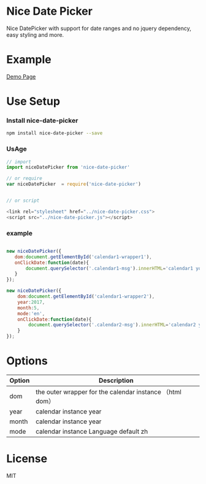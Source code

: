 # Nice Date Picker

Nice DatePicker with support for date ranges and no jquery dependency, easy styling and more.

# Example

[Demo Page](https://github.com/ollieSk8.github.io/niceDatePicker)

# Use Setup

### Install nice-date-picker

``` bash
npm install nice-date-picker --save
```

### UsAge

``` javascript
// import
import niceDatePicker from 'nice-date-picker'

// or require
var niceDatePicker  = require('nice-date-picker')


// or script

<link rel="stylesheet" href="../nice-date-picker.css">
<script src="../nice-date-picker.js"></script>

```

### example

``` javascript

new niceDatePicker({
   dom:document.getElementById('calendar1-wrapper1'),
   onClickDate:function(date){
       document.querySelector('.calendar1-msg').innerHTML='calendar1 your selected '+date;
   }
});

new niceDatePicker({
    dom:document.getElementById('calendar1-wrapper2'),
    year:2017,
    month:5,
    mode:'en',
    onClickDate:function(date){
        document.querySelector('.calendar2-msg').innerHTML='calendar2 your selected '+date;
    }
});

```

# Options

| Option | Description |
| ----- | ----- |
| dom | the outer wrapper for the calendar instance （html dom）|
| year | calendar instance year |
| month | calendar instance year |
| mode | calendar instance Language default zh|


# License

MIT